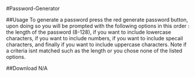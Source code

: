 #Password-Generator

##Usage
To generate a password press the red generate password button, upon doing so you will be prompted with the following options in this order : the length of the password (8-128), if you want to include lowercase characters, if you want to include numbers, if you want to include specail characters, and finally if you want to include uppercase characters. Note if a criteria isnt matched such as the length or you chose none of the listed options.

##Download
N/A

